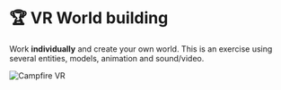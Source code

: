 # 🏆 VR World building

Work **individually** and create your own world. This is an exercise using several entities, models, animation and sound/video.

![Campfire VR](https://miro.medium.com/max/2000/1*eiLk2eNwOR9PINJGtumQwg.gif)

